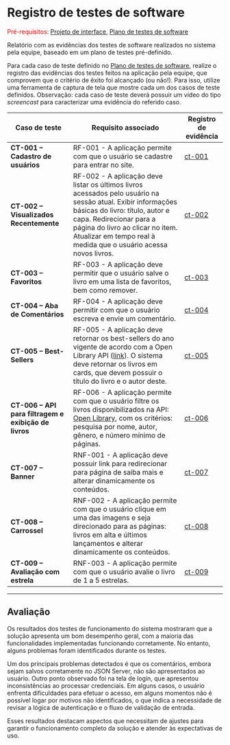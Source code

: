 # Registro de testes de software

<span style="color:red">Pré-requisitos: [Projeto de interface](05-Projeto-interface.md)</span>, [Plano de testes de software](08-Plano-testes-software.md)

Relatório com as evidências dos testes de software realizados no sistema pela equipe, baseado em um plano de testes pré-definido.

Para cada caso de teste definido no [Plano de testes de software](08-Plano-testes-software.md), realize o registro das evidências dos testes feitos na aplicação pela equipe, que comprovem que o critério de êxito foi alcançado (ou não!). Para isso, utilize uma ferramenta de captura de tela que mostre cada um dos casos de teste definidos. Observação: cada caso de teste deverá possuir um vídeo do tipo _screencast_ para caracterizar uma evidência do referido caso.

| **Caso de teste**         | **Requisito associado**                                                                                                  | **Registro de evidência**                                                                                  |
|---------------------------|-------------------------------------------------------------------------------------------------------------------------|----------------------------------------------------------------------------------------------------------|
| **CT-001 – Cadastro de usuários** | RF-001 - A aplicação permite com que o usuário se cadastre para entrar no site.                                      | [ct-001](https://drive.google.com/file/d/1dom6QBkVjvSbmyJJEarCY7PyDKYBS-bp/view?usp=sharing)             |
| **CT-002 – Visualizados Recentemente** | RF-002 - A aplicação deve listar os últimos livros acessados pelo usuário na sessão atual. Exibir informações básicas do livro: título, autor e capa. Redirecionar para a página do livro ao clicar no item. Atualizar em tempo real à medida que o usuário acessa novos livros. | [ct-002](https://drive.google.com/drive/folders/1CesyTeB1U9F7vYyzulmitD8RfLerklas?usp=drive_link)       |
| **CT-003 – Favoritos**    | RF-003 - A aplicação deve permitir que o usuário salve o livro em uma lista de favoritos, bem como remover.              | [ct-003](https://www.loom.com/share/2175f9a5c90c451ea7ebc2d963017ce3?sid=82d1a4d7-c1fb-4565-a3ac-e80df8b8375c) |
| **CT-004 – Aba de Comentários** | RF-004 - A aplicação deve permitir com que o usuário escreva e envie um comentário.                                  | [ct-004](https://www.loom.com/share/34dedb7822734bcfba6f71684b593ab5?sid=e56305e0-06bc-4d8d-bfee-aa142464aaac) |
| **CT-005 – Best-Sellers** | RF-005 - A aplicação deve retornar os best-sellers do ano vigente de acordo com a Open Library API ([link](https://openlibrary.org/subjects/bestsellers)). O sistema deve retornar os livros em cards, que devem possuir o título do livro e o autor deste. | [ct-005](https://www.loom.com/share/943c613a30a64cd0b559f909eccf369f?sid=be801fc3-514d-453d-b5a5-fd47e4027688) |
| **CT-006 – API para filtragem e exibição de livros** | RF-006 - A aplicação permite com que o usuário filtre os livros disponibilizados na API: [Open Library](https://openlibrary.org), com os critérios: pesquisa por nome, autor, gênero, e número mínimo de páginas. | [ct-006](https://www.loom.com/share/ca6ae29317414c459d18ed42ab2b2898?sid=48728d1e-a6ad-43c1-b7b9-e715b1b5c615) |
| **CT-007 – Banner**       | RNF-001 - A aplicação deve possuir link para redirecionar para página de saiba mais e alterar dinamicamente os conteúdos. | [ct-007](https://drive.google.com/drive/folders/1E6STFhpE3L9kMlMLtPuaFNTV1iv4jE-Z?usp=sharing)            |
| **CT-008 – Carrossel**    | RNF-002 - A aplicação permite com que o usuário clique em uma das imagens e seja direcionado para as páginas: livros em alta e últimos lançamentos e alterar dinamicamente os conteúdos. | [ct-008](https://drive.google.com/drive/folders/1jat7FHXwFo2rztRFUJyAgjFFJmAy9M_g?usp=drive_link)         |
| **CT-009 – Avaliação com estrela** | RNF-003 - A aplicação permite com que o usuário avalie o livro de 1 a 5 estrelas.                                 | [ct-009](https://drive.google.com/file/d/1a_ZES-OUuWttM0zOH5WJkLV5PrXpjAIz/view?usp=drive_link)          |

---

## Avaliação

Os resultados dos testes de funcionamento do sistema mostraram que a solução apresenta um bom desempenho geral, com a maioria das funcionalidades implementadas funcionando corretamente. No entanto, alguns problemas foram identificados durante os testes.  

Um dos principais problemas detectados é que os comentários, embora sejam salvos corretamente no JSON Server, não são apresentados ao usuário. Outro ponto observado foi na tela de login, que apresentou inconsistências ao processar credenciais. Em alguns casos, o usuário enfrenta dificuldades para efetuar o acesso, em alguns momentos não é possível logar por motivos não identificados, o que indica a necessidade de revisar a lógica de autenticação e o fluxo de validação de entrada.  

Esses resultados destacam aspectos que necessitam de ajustes para garantir o funcionamento completo da solução e atender às expectativas de uso.
